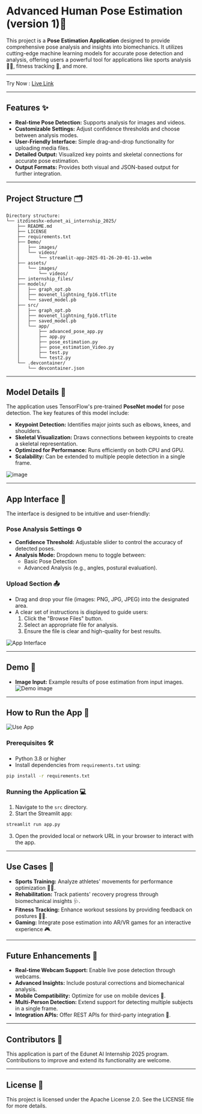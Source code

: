 # Advanced Human Pose Estimation (version 1)🤖

This project is a **Pose Estimation Application** designed to provide comprehensive pose analysis and insights into biomechanics. It utilizes cutting-edge machine learning models for accurate pose detection and analysis, offering users a powerful tool for applications like sports analysis 🏃‍♂️, fitness tracking 💪, and more.

---

Try Now : [Live Link](https://humanpose-estimation-apps.streamlit.app/)

---
## Features ✨

- **Real-time Pose Detection:** Supports analysis for images and videos.
- **Customizable Settings:** Adjust confidence thresholds and choose between analysis modes.
- **User-Friendly Interface:** Simple drag-and-drop functionality for uploading media files.
- **Detailed Output:** Visualized key points and skeletal connections for accurate pose estimation.
- **Output Formats:** Provides both visual and JSON-based output for further integration.

---

## Project Structure 🗂️

```plaintext
Directory structure:
└── itzdineshx-edunet_ai_internship_2025/
    ├── README.md
    ├── LICENSE
    ├── requirements.txt
    ├── Demo/
    │   ├── images/
    │   └── videos/
    │       └── streamlit-app-2025-01-26-20-01-13.webm
    ├── assets/
    │   └── images/
    │       └── videos/
    ├── internship_files/
    ├── models/
    │   ├── graph_opt.pb
    │   ├── movenet_lightning_fp16.tflite
    │   └── saved_model.pb
    ├── src/
    │   ├── graph_opt.pb
    │   ├── movenet_lightning_fp16.tflite
    │   ├── saved_model.pb
    │   └── app/
    │       ├── advanced_pose_app.py
    │       ├── app.py
    │       ├── pose_estimation.py
    │       ├── pose_estimation_Video.py
    │       ├── test.py
    │       └── test2.py
    └── .devcontainer/
        └── devcontainer.json
```

---

## Model Details 🤖

The application uses TensorFlow's pre-trained **PoseNet model** for pose detection. The key features of this model include:

- **Keypoint Detection:** Identifies major joints such as elbows, knees, and shoulders.
- **Skeletal Visualization:** Draws connections between keypoints to create a skeletal representation.
- **Optimized for Performance:** Runs efficiently on both CPU and GPU.
- **Scalability:** Can be extended to multiple people detection in a single frame.

![image](https://github.com/user-attachments/assets/11d0268e-83be-4d16-a325-56a6ac34d823)

---

## App Interface 🎨

The interface is designed to be intuitive and user-friendly:

### Pose Analysis Settings ⚙️
- **Confidence Threshold:** Adjustable slider to control the accuracy of detected poses.
- **Analysis Mode:** Dropdown menu to toggle between:
  - Basic Pose Detection
  - Advanced Analysis (e.g., angles, postural evaluation).

### Upload Section 📤
- Drag and drop your file (images: PNG, JPG, JPEG) into the designated area.
- A clear set of instructions is displayed to guide users:
  1. Click the "Browse Files" button.
  2. Select an appropriate file for analysis.
  3. Ensure the file is clear and high-quality for best results.

![App Interface](Demo/Advanced-Pose-Estimation_interference.png)

---

## Demo 🎥

- **Image Input:** Example results of pose estimation from input images.
![Demo image](Demo/Advanced-Pose-Estimation_sample.png)
---

## How to Run the App 🚀
![Use App](Demo/Demo_video.gif)

### Prerequisites 🛠️
- Python 3.8 or higher
- Install dependencies from `requirements.txt` using:

```bash
pip install -r requirements.txt
```

### Running the Application 💻
1. Navigate to the `src` directory.
2. Start the Streamlit app:

```bash
streamlit run app.py
```

3. Open the provided local or network URL in your browser to interact with the app.

---

## Use Cases 🌟

- **Sports Training:** Analyze athletes' movements for performance optimization 🏋️‍♂️.
- **Rehabilitation:** Track patients' recovery progress through biomechanical insights 🩺.
- **Fitness Tracking:** Enhance workout sessions by providing feedback on postures 🏃‍♀️.
- **Gaming:** Integrate pose estimation into AR/VR games for an interactive experience 🎮.

---

## Future Enhancements 🔮

- **Real-time Webcam Support:** Enable live pose detection through webcams.
- **Advanced Insights:** Include postural corrections and biomechanical analysis.
- **Mobile Compatibility:** Optimize for use on mobile devices 📱.
- **Multi-Person Detection:** Extend support for detecting multiple subjects in a single frame.
- **Integration APIs:** Offer REST APIs for third-party integration 🔗.

---

## Contributors 🤝
This application is part of the Edunet AI Internship 2025 program. Contributions to improve and extend its functionality are welcome.

---

## License 📜
This project is licensed under the Apache License 2.0. See the LICENSE file for more details.

